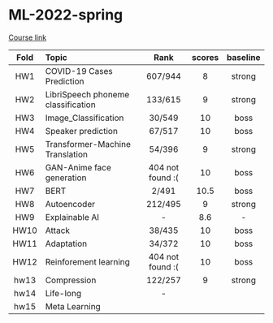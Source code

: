 # ML-2022-spring
[Course link](https://speech.ee.ntu.edu.tw/~hylee/ml/2022-spring.php?fbclid=IwAR0cArEoSyS59K34Xv5o3b-6nhX76ip0ln7A989RIuadzZdQwQZZPJWO7tw)

| Fold  | Topic                              |       Rank       | scores | baseline |
| :---: | :--------------------------------- | :--------------: | :----: | :------: |
|  HW1  | COVID-19 Cases Prediction          |     607/944      |   8    |  strong  |
|  HW2  | LibriSpeech phoneme classification |     133/615      |   9    |  strong  |
|  HW3  | Image_Classification               |      30/549      |   10   |   boss   |
|  HW4  | Speaker prediction                 |      67/517      |   10   |   boss   |
|  HW5  | Transformer-Machine Translation    |      54/396      |   9    |  strong  |
|  HW6  | GAN-Anime face generation          | 404 not found :( |   10   |   boss   |
|  HW7  | BERT                               |      2/491       |  10.5  |   boss   |
|  HW8  | Autoencoder                        |     212/495      |   9    |  strong  |
|  HW9  | Explainable AI                     |        -         |  8.6   |    -     |
| HW10  | Attack                             |      38/435      |   10   |   boss   |
| HW11  | Adaptation                         |      34/372      |   10   |   boss   |
| HW12  | Reinforement learning              | 404 not found :( |   10   |   boss   |
| hw13  | Compression                        |     122/257      |   9    |  strong  |
| hw14  | Life-long                          |        -         |        |          |
| hw15  | Meta Learning                      |                  |        |          |